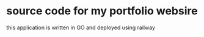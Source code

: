 # source code for my portfolio websire
this application is written in GO and deployed using railway
